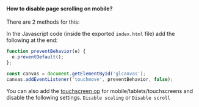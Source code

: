 #### How to disable page scrolling on mobile?
There are 2 methods for this:

In the Javascript code (inside the exported `index.html` file) add the following at the end:

```javascript
function preventBehavior(e) {
  e.preventDefault(); 
};

const canvas = document.getElementById('glcanvas');
canvas.addEventListener('touchmove', preventBehavior, false);
```

You can also add the [touchscreen op](https://cables.gl/op/Ops.Devices.TouchScreen) for mobile/tablets/touchscreens and disable the following settings.
`Disable scaling`
or
`Disable scroll`
